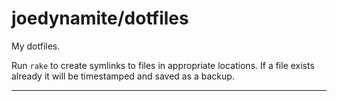 # joedynamite/dotfiles

My dotfiles.

Run `rake` to create symlinks to files in appropriate locations. If a file exists already it will be timestamped and saved as a backup.

----
